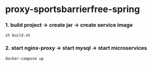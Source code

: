 # proxy-sportsbarrierfree-spring

### 1. build project -> create jar -> create service image
```
sh build.sh
```

### 2. start nginx-proxy -> start mysql ->  start microservices
```
docker-compose up
```

